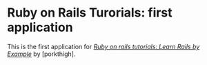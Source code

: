 # Ruby on Rails Turorials: first application

This is the first application for [*Ruby on rails tutorials: Learn Rails by Example*](https://railstutorials.org/) by [porkthigh].
